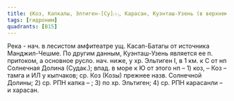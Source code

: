```yaml
---
title: ⦗Коз, Капкалы, Элтиген-[Су]⒯, Карасан, Куэнташ-Узень (в верхнем течении)⦘
tags: [гидроним]
quadrants: [В15]
---
```


Река - нач. в лесистом амфитеатре ущ. Касап-Батагы от источника Манджил-Чешме.
По другим данным, Куэнташ-Узень является ее п. притоком, а основное русло. нач.
ниже, у хр. Эльтиген I, в 1 км. к С от нп Солнечная Долина (Судак.); впад. в
море к Ю от этого нп – 1) коз, – Коз – тамга и ИЛ у кыпчаков; ср. Коз (Козы)
прежнее назв. Солнечной Долины; 2) ср. РПН капка – ; 3) по хр. Эльтиген; 4) ср.
РПН карасанли – и харасан.
